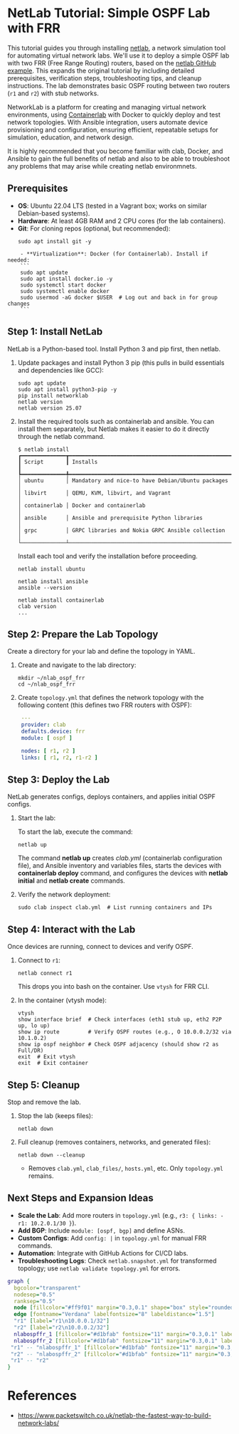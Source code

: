 # NetLab Tutorial: Simple OSPF Lab with FRR

This tutorial guides you through installing [netlab](https://netlab.tools/), a network simulation tool for automating virtual network labs. We'll use it to deploy a simple OSPF lab with two FRR (Free Range Routing) routers, based on the [netlab GitHub example](https://netlab.tools/example/github/#tutorial-github). This expands the original tutorial by including detailed prerequisites, verification steps, troubleshooting tips, and cleanup instructions. The lab demonstrates basic OSPF routing between two routers (`r1` and `r2`) with stub networks.

NetworkLab is a platform for creating and managing virtual network environments, using [Containerlab](https://containerlab.dev/) with Docker to quickly deploy and test network topologies. With Ansible integration, users automate device provisioning and configuration, ensuring efficient, repeatable setups for simulation, education, and network design.

It is highly recommended that you become familiar with clab, Docker, and Ansible to gain the full benefits of netlab and also to be able to troubleshoot any problems that may arise while creating netlab environmnets.

## Prerequisites

- **OS**: Ubuntu 22.04 LTS (tested in a Vagrant box; works on similar Debian-based systems).
- **Hardware**: At least 4GB RAM and 2 CPU cores (for the lab containers).
- **Git**: For cloning repos (optional, but recommended):
  ```
  sudo apt install git -y
  ```

```
    - **Virtualization**: Docker (for Containerlab). Install if needed:
    ```
    sudo apt update
    sudo apt install docker.io -y
    sudo systemctl start docker
    sudo systemctl enable docker
    sudo usermod -aG docker $USER  # Log out and back in for group changes
    ```
```

## Step 1: Install NetLab

NetLab is a Python-based tool. Install Python 3 and pip first, then netlab.

1. Update packages and install Python 3 pip (this pulls in build essentials and dependencies like GCC):
   ```
   sudo apt update
   sudo apt install python3-pip -y
   pip install networklab
   netlab version
   netlab version 25.07
   ```

2. Install the required tools such as containerlab and ansible. You can install them separately, but Netlab makes it easier to do it directly through the netlab command.

    ```
    $ netlab install
    ┏━━━━━━━━━━━━━━┳━━━━━━━━━━━━━━━━━━━━━━━━━━━━━━━━━━━━━━━━━━━━━━━━━━━┓
    ┃ Script       ┃ Installs                                          ┃
    ┡━━━━━━━━━━━━━━╇━━━━━━━━━━━━━━━━━━━━━━━━━━━━━━━━━━━━━━━━━━━━━━━━━━━┩
    │ ubuntu       │ Mandatory and nice-to have Debian/Ubuntu packages │
    │ libvirt      │ QEMU, KVM, libvirt, and Vagrant                   │
    │ containerlab │ Docker and containerlab                           │
    │ ansible      │ Ansible and prerequisite Python libraries         │
    │ grpc         │ GRPC libraries and Nokia GRPC Ansible collection  │
    └──────────────┴───────────────────────────────────────────────────┘
    ```

    Install each tool and verify the installation before proceeding.

    ```
    netlab install ubuntu
    ```

    ```
    netlab install ansible
    ansible --version
    ```

    ```
    netlab install containerlab
    clab version
    ...
    ```

## Step 2: Prepare the Lab Topology

Create a directory for your lab and define the topology in YAML.

1. Create and navigate to the lab directory:
   ```
   mkdir ~/nlab_ospf_frr
   cd ~/nlab_ospf_frr
   ```

2. Create `topology.yml` that defines the network topology with the following content (this defines two FRR routers with OSPF):
   ```yaml
    ---
    provider: clab
    defaults.device: frr
    module: [ ospf ]

    nodes: [ r1, r2 ]
    links: [ r1, r2, r1-r2 ]
   ```

## Step 3: Deploy the Lab

NetLab generates configs, deploys containers, and applies initial OSPF configs.

1. Start the lab:

   To start the lab, execute the command:

   ```
   netlab up
   ```

    The command **netlab up** creates *clab.yml* (containerlab configuration file), and Ansible inventory and variables files, starts the devices with **containerlab deploy** command, and configures the devices with **netlab initial** and **netlab create** commands.

2. Verify the network deployment:

    ```
    sudo clab inspect clab.yml  # List running containers and IPs
    ```

## Step 4: Interact with the Lab

Once devices are running, connect to devices and verify OSPF.

1. Connect to `r1`:
   ```
   netlab connect r1
   ```
   
   This drops you into bash on the container. Use `vtysh` for FRR CLI.

2. In the container (vtysh mode):
   ```
   vtysh
   show interface brief  # Check interfaces (eth1 stub up, eth2 P2P up, lo up)
   show ip route         # Verify OSPF routes (e.g., O 10.0.0.2/32 via 10.1.0.2)
   show ip ospf neighbor # Check OSPF adjacency (should show r2 as Full/DR)
   exit  # Exit vtysh
   exit  # Exit container
   ```

## Step 5: Cleanup

Stop and remove the lab.

1. Stop the lab (keeps files):
   ```
   netlab down
   ```

2. Full cleanup (removes containers, networks, and generated files):
   ```
   netlab down --cleanup
   ```
   - Removes `clab.yml`, `clab_files/`, `hosts.yml`, etc. Only `topology.yml` remains.

## Next Steps and Expansion Ideas

- **Scale the Lab**: Add more routers in `topology.yml` (e.g., `r3: { links: - r1: 10.2.0.1/30 }`).
- **Add BGP**: Include `module: [ospf, bgp]` and define ASNs.
- **Custom Configs**: Add `config: |` in `topology.yml` for manual FRR commands.
- **Automation**: Integrate with GitHub Actions for CI/CD labs.
- **Troubleshooting Logs**: Check `netlab.snapshot.yml` for transformed topology; use `netlab validate topology.yml` for errors.

```dot
graph {
  bgcolor="transparent"
  nodesep="0.5"
  ranksep="0.5"
  node [fillcolor="#ff9f01" margin="0.3,0.1" shape="box" style="rounded,filled" fontname="Verdana" fontsize="11"]
  edge [fontname="Verdana" labelfontsize="8" labeldistance="1.5"]
  "r1" [label="r1\n10.0.0.1/32"]
  "r2" [label="r2\n10.0.0.2/32"]
  nlabospffr_1 [fillcolor="#d1bfab" fontsize="11" margin="0.3,0.1" label="172.16.0.0/24"]
  nlabospffr_2 [fillcolor="#d1bfab" fontsize="11" margin="0.3,0.1" label="172.16.1.0/24"]
 "r1" -- "nlabospffr_1" [fillcolor="#d1bfab" fontsize="11" margin="0.3,0.1"]
 "r2" -- "nlabospffr_2" [fillcolor="#d1bfab" fontsize="11" margin="0.3,0.1"]
 "r1" -- "r2"
}
```

# References

- https://www.packetswitch.co.uk/netlab-the-fastest-way-to-build-network-labs/
